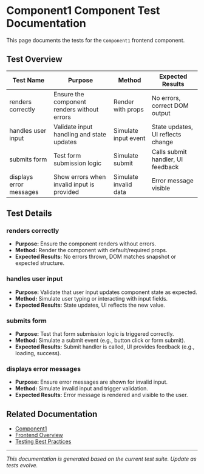 # Component1 Component Test Documentation

This page documents the tests for the `Component1` frontend component.

## Test Overview

| Test Name                | Purpose                                      | Method                | Expected Results                  |
|-------------------------|----------------------------------------------|-----------------------|-----------------------------------|
| renders correctly        | Ensure the component renders without errors  | Render with props     | No errors, correct DOM output     |
| handles user input      | Validate input handling and state updates    | Simulate input event  | State updates, UI reflects change |
| submits form            | Test form submission logic                   | Simulate submit       | Calls submit handler, UI feedback |
| displays error messages | Show errors when invalid input is provided   | Simulate invalid data | Error message visible             |

## Test Details

### renders correctly

- **Purpose:** Ensure the component renders without errors.
- **Method:** Render the component with default/required props.
- **Expected Results:** No errors thrown, DOM matches snapshot or expected structure.

### handles user input

- **Purpose:** Validate that user input updates component state as expected.
- **Method:** Simulate user typing or interacting with input fields.
- **Expected Results:** State updates, UI reflects the new value.

### submits form

- **Purpose:** Test that form submission logic is triggered correctly.
- **Method:** Simulate a submit event (e.g., button click or form submit).
- **Expected Results:** Submit handler is called, UI provides feedback (e.g., loading, success).

### displays error messages

- **Purpose:** Ensure error messages are shown for invalid input.
- **Method:** Simulate invalid input and trigger validation.
- **Expected Results:** Error message is rendered and visible to the user.

## Related Documentation

- [Component1](../../../frontend/src/components/Component1.md)
- [Frontend Overview](../../../frontend/overview.md)
- [Testing Best Practices](../../../backend/tests/README.md)

---

*This documentation is generated based on the current test suite. Update as tests evolve.*
